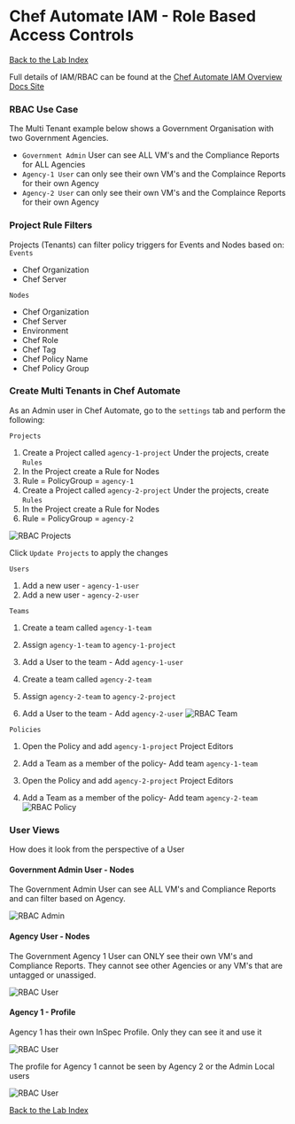 # Chef Automate IAM - Role Based Access Controls
    
[Back to the Lab Index](../README.md#cooking-up-compliance---workshop)
  
Full details of IAM/RBAC can be found at the [Chef Automate IAM Overview Docs Site](https://automate.chef.io/docs/iam-v2-overview/)
  
### RBAC Use Case
The Multi Tenant example below shows a Government Organisation with two Government Agencies.  
 - `Government Admin` User can see ALL VM's and the Compliance Reports for ALL Agencies
 - `Agency-1 User` can only see their own VM's and the Complaince Reports for their own Agency
 - `Agency-2 User` can only see their own VM's and the Complaince Reports for their own Agency
  
### Project Rule Filters
Projects (Tenants) can filter policy triggers for Events and Nodes based on:  
`Events`
 - Chef Organization
 - Chef Server
  
`Nodes`
 - Chef Organization
 - Chef Server
 - Environment
 - Chef Role
 - Chef Tag
 - Chef Policy Name
 - Chef Policy Group
  
### Create Multi Tenants in Chef Automate

As an Admin user in Chef Automate, go to the ```settings``` tab and  perform the following:

```Projects```
1. Create a Project called `agency-1-project`
Under the projects, create ```Rules```
1. In the Project create a Rule for Nodes
2. Rule = PolicyGroup = `agency-1`
1. Create a Project called `agency-2-project`
Under the projects, create ```Rules```
1. In the Project create a Rule for Nodes
2. Rule = PolicyGroup = `agency-2`
  
![RBAC Projects](/labs/images/rbac_project.png "RBAC Projects")
  
Click `Update Projects` to apply the changes
  
  
```Users```
1. Add a new user - `agency-1-user`
2. Add a new user - `agency-2-user`
  
  
```Teams```
1. Create a team called `agency-1-team`
2. Assign `agency-1-team` to `agency-1-project`
3. Add a User to the team - Add `agency-1-user`

1. Create a team called `agency-2-team`
2. Assign `agency-2-team` to `agency-2-project`
3. Add a User to the team - Add `agency-2-user`
![RBAC Team](/labs/images/rbac_team.png "RBAC Team")
  
  
```Policies```
1. Open the Policy and add `agency-1-project` Project Editors
2. Add a Team as a member of the policy- Add team `agency-1-team`
  
1. Open the Policy and add `agency-2-project` Project Editors
2. Add a Team as a member of the policy- Add team `agency-2-team`
![RBAC Policy](/labs/images/rbac_policy.png "RBAC Policy")
  
  
### User Views
How does it look from the perspective of a User
  
#### Government Admin User - Nodes
The Government Admin User can see ALL VM's and Compliance Reports and can filter based on Agency.
  
![RBAC Admin](/labs/images/rbac_admin.png "RBAC Admin")
  
  
#### Agency User - Nodes
The Government Agency 1 User can ONLY see their own VM's and Compliance Reports.  They cannot see other Agencies or any VM's that are untagged or unassiged. 
  
![RBAC User](/labs/images/rbac_user.png "RBAC User")
  
  
#### Agency 1 - Profile
Agency 1 has their own InSpec Profile.  Only they can see it and use it
  
![RBAC User](/labs/images/rbac_profile1.png "RBAC User")
  
  
The profile for Agency 1 cannot be seen by Agency 2 or the Admin Local users
  
![RBAC User](/labs/images/rbac_profile2.png "RBAC User")
  
  
  
[Back to the Lab Index](../README.md#cooking-up-compliance---workshop)
